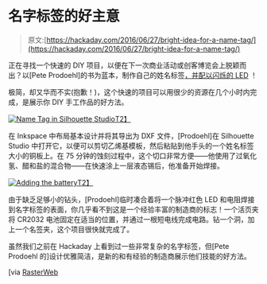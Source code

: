 # 名字标签的好主意

> 原文:[https://hackaday.com/2016/06/27/bright-idea-for-a-name-tag/](https://hackaday.com/2016/06/27/bright-idea-for-a-name-tag/)

正在寻找一个快速的 DIY 项目，以便在下一次商业活动或创客博览会上脱颖而出？以[Pete Prodoehl]的书为蓝本，制作自己的姓名标签[，并配以闪烁的 LED](http://rasterweb.net/raster/2016/06/14/pcb-name-tag/) ！

极简，却又华而不实(抱歉！)，这个快速的项目可以用很少的资源在几个小时内完成，是展示你 DIY 手工作品的好方法。

[![Name Tag in Silhouette Studio](../Images/681890024f2ca9368739f2ddd62f451a.png)T2】](https://hackaday.com/wp-content/uploads/2016/06/design-silhouette-640x442.jpg)

在 Inkspace 中布局基本设计并将其导出为 DXF 文件，[Prodoehl]在 Silhouette Studio 中打开它，以便可以剪切乙烯基模板，然后粘贴到他手头的一个姓名标签大小的铜板上。在 75 分钟的蚀刻过程中，这个切口非常方便——他使用了过氧化氢、醋和盐的混合物——在快速涂上一层液态锡后，他准备开始焊接。

[![Adding the battery](../Images/77c806b8eebb7c2d4f534ca688b1e8b1.png)T2】](https://hackaday.com/wp-content/uploads/2016/06/name-tag-pcb-02-640x425.jpg)

由于缺乏足够小的钻头，[Prodoehl]临时凑合着将一个脉冲红色 LED 和电阻焊接到名字标签的表面，你几乎看不到这是一个经验丰富的制造商的标志！一个活页夹将 CR2032 电池固定在适当的位置，并通过一根短电线完成电路。钻一个洞，加上一个名签夹，这个项目很快就完成了。

虽然我们之前在 Hackaday 上看到过一些非常复杂的名字标签，但[Pete Prodoehl 的]设计优雅简洁，是新的和有经验的制造商展示他们技能的好方法。

[via [RasterWeb](http://rasterweb.net/raster/2016/06/14/pcb-name-tag/)